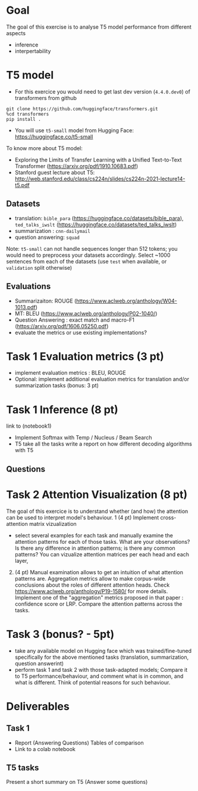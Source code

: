 # Goal
The goal of this exercise is to analyse T5 model performance from different aspects
 - inference
 - interpertability

# T5 model
 - For this exercice you would need to get last dev version (`4.4.0.dev0`) of transformers from github
 
 ```
 git clone https://github.com/huggingface/transformers.git
 %cd transformers
 pip install .
```
 - You will use `t5-small` model from Hugging Face: https://huggingface.co/t5-small
 
 To know more about T5 model: 
  - Exploring the Limits of Transfer Learning with a Unified Text-to-Text Transformer (https://arxiv.org/pdf/1910.10683.pdf)
  - Stanford guest lecture about T5: http://web.stanford.edu/class/cs224n/slides/cs224n-2021-lecture14-t5.pdf
  
## Datasets
- translation: `bible_para` (https://huggingface.co/datasets/bible_para), `ted_talks_iwslt` (https://huggingface.co/datasets/ted_talks_iwslt) 
- summarization : `cnn-dailymail` 
- question answering: `squad`

Note: `t5-small` can not handle sequences longer than 512 tokens; you would need to preprocess your datasets accordingly. Select ~1000 sentences from each of the datasets (use `test` when available, or `validation` split otherwise) 

## Evaluations
- Summarizaiton: ROUGE (https://www.aclweb.org/anthology/W04-1013.pdf)
- MT: BLEU (https://www.aclweb.org/anthology/P02-1040/)
- Question Answering : exact match and macro-F1 (https://arxiv.org/pdf/1606.05250.pdf) 
- evaluate the metrics or use existing implementations?
 
# Task 1 Evaluation metrics (3 pt)
 - implement evaluation metrics : BLEU, ROUGE
 - Optional: implement additional evaluation metrics for translation and/or summarization tasks (bonus: 3 pt)
 
# Task 1 Inference (8 pt)
link to (notebook1)
- Implement Softmax with Temp / Nucleus / Beam Search
- T5 take all the tasks write a report on how different decoding algorithms with T5
 
## Questions

# Task 2 Attention Visualization (8 pt) 

The goal of this exercice is to understand whether (and how) the attention can be used to interpret model's behaviour. 
1  (4 pt) Implement cross-attention matrix vizualization
  -  select several examples for each task and manually examine the attention patterns for each of those tasks. What are your observations? Is there any difference in attention patterns; is there any common patterns?  You can vizualize attention matrices per each head and each layer, 
2.  (4 pt) Manual examination allows to get an intuition of what attention patterns are. Aggregation metrics allow to make corpus-wide conclusions about the roles of different attention heads. Check https://www.aclweb.org/anthology/P19-1580/  for more details. Implement one of the "aggregation" metrics proposed in that paper : confidence score or LRP. Compare the attention patterns across the tasks.  
 
 
# Task 3 (bonus? - 5pt)
 - take any available model on Hugging face which was trained/fine-tuned specifically for the above mentioned tasks (translation, summarization, question answerint)
 - perform task 1 and task 2 with those task-adapted models; Compare it to T5 performance/behaviour, and comment what is in common, and what is different. Think of potential reasons for such behaviour.  

# Deliverables


## Task 1 
- Report (Answering Questions) Tables of comparison 
- Link to a colab notebook


## T5 tasks 
Present a short summary on T5  (Answer some questions)
